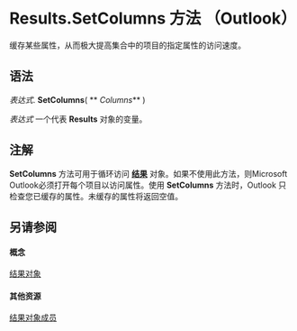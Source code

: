 
# Results.SetColumns 方法 （Outlook）

缓存某些属性，从而极大提高集合中的项目的指定属性的访问速度。


## 语法

 _表达式_. **SetColumns**( ** _Columns_** )

 _表达式_ 一个代表 **Results** 对象的变量。


## 注解

 **SetColumns** 方法可用于循环访问 **[结果](59057f6f-8f6d-eed0-c945-240b9593b7ea.md)** 对象。如果不使用此方法，则Microsoft Outlook必须打开每个项目以访问属性。使用 **SetColumns** 方法时，Outlook 只检查您已缓存的属性。未缓存的属性将返回空值。


## 另请参阅


#### 概念


[结果对象](59057f6f-8f6d-eed0-c945-240b9593b7ea.md)
#### 其他资源


[结果对象成员](650f59fb-0dbd-3f5f-b289-2dfe9e33c20e.md)